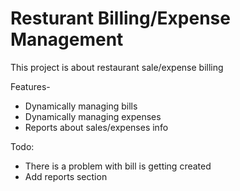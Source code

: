 # Resturant Billing/Expense Management

This project is about restaurant sale/expense billing 

Features-

- Dynamically managing bills
- Dynamically managing expenses
- Reports about sales/expenses info

Todo: 
   - There is a problem with bill is getting created 
   - Add reports section



